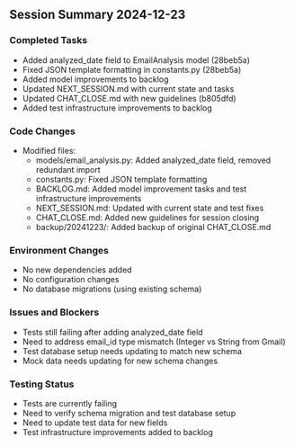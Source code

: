 ## Session Summary 2024-12-23

### Completed Tasks
- Added analyzed_date field to EmailAnalysis model (28beb5a)
- Fixed JSON template formatting in constants.py (28beb5a)
- Added model improvements to backlog
- Updated NEXT_SESSION.md with current state and tasks
- Updated CHAT_CLOSE.md with new guidelines (b805dfd)
- Added test infrastructure improvements to backlog

### Code Changes
- Modified files:
  - models/email_analysis.py: Added analyzed_date field, removed redundant import
  - constants.py: Fixed JSON template formatting
  - BACKLOG.md: Added model improvement tasks and test infrastructure improvements
  - NEXT_SESSION.md: Updated with current state and test fixes
  - CHAT_CLOSE.md: Added new guidelines for session closing
  - backup/20241223/: Added backup of original CHAT_CLOSE.md

### Environment Changes
- No new dependencies added
- No configuration changes
- No database migrations (using existing schema)

### Issues and Blockers
- Tests still failing after adding analyzed_date field
- Need to address email_id type mismatch (Integer vs String from Gmail)
- Test database setup needs updating to match new schema
- Mock data needs updating for new schema changes

### Testing Status
- Tests are currently failing
- Need to verify schema migration and test database setup
- Need to update test data for new fields
- Test infrastructure improvements added to backlog
